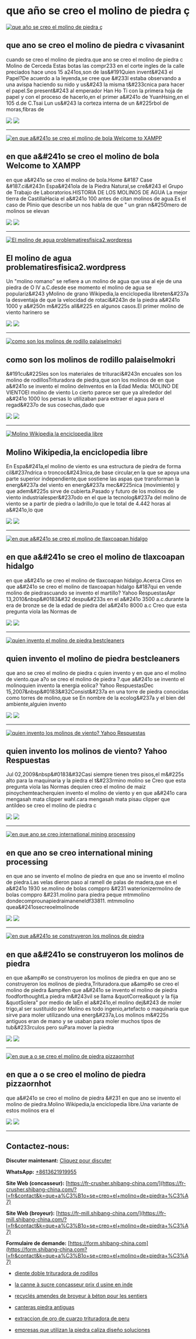 # que año se creo el molino de piedra ç

<a href="https://swt.shibang-china.com/?l=fr&img&k=que+a%C3%B1o+se+creo+el+molino+de+piedra+%C3%A7" target="_blank">![que año se creo el molino de piedra ç](http://static.shibang-china.com/all-800x300/1196.jpg)</a>

## que ano se creo el molino de piedra c vivasanint
cuando se creo el molino de piedra.que ano se creo el molino de piedra c Molino de Cerceda Estas botas las compr233 en el corte ingles de la calle preciados hace unos 15 a241os,son de las&#191Quien invent&#243 el Papel?De acuerdo a la leyenda,se cree que &#233l estaba observando a una avispa haciendo su nido y us&#243 la misma t&#233cnica para hacer el papel.Se present&#243 al emperador Han Ho Ti con la primera hoja de papel y con el proceso de hacerlo,en el primer a&#241o de YuanHsing,en el 105 d.de C.Tsai Lun us&#243 la corteza interna de un &#225rbol de moras,fibras de


<a href="https://whatsapp.shibangsoft.com/WhatsApp.php" target="_blank" title="WhatsApp">![](http://static.shibang-china.com/icon/whatsapp.png)</a> <a href="https://swt.shibang-china.com/?l=fr&icon&k=que+a%C3%B1o+se+creo+el+molino+de+piedra+%C3%A7" target="_blank">![](http://static.shibang-china.com/icon/chat-fr.png)</a>

---

<a href="https://swt.shibang-china.com/?l=fr&img&k=que+a%C3%B1o+se+creo+el+molino+de+piedra+%C3%A7" target="_blank">![en que a&#241o se creo el molino de bola Welcome to XAMPP](http://static.shibang-china.com/all-800x300/747.jpg)</a>

## en que a&#241o se creo el molino de bola Welcome to XAMPP
en que a&#241o se creo el molino de bola.Home &#187 Case &#187.ci&#243n Espa&#241ola de la Piedra Natural,se cre&#243 el Grupo de Trabajo de Laboratorios.HISTORIA DE LOS MOLINOS DE AGUA La mejor tierra de CastillaHacia el a&#241o 100 antes de citan molinos de agua.Es el caso de Plinio que describe un nos habla de que " un gran n&#250mero de molinos se elevan


<a href="https://whatsapp.shibangsoft.com/WhatsApp.php" target="_blank" title="WhatsApp">![](http://static.shibang-china.com/icon/whatsapp.png)</a> <a href="https://swt.shibang-china.com/?l=fr&icon&k=que+a%C3%B1o+se+creo+el+molino+de+piedra+%C3%A7" target="_blank">![](http://static.shibang-china.com/icon/chat-fr.png)</a>

---

<a href="https://swt.shibang-china.com/?l=fr&img&k=que+a%C3%B1o+se+creo+el+molino+de+piedra+%C3%A7" target="_blank">![El molino de agua problematiresfisica2.wordpress](http://static.shibang-china.com/all-800x300/476.jpg)</a>

## El molino de agua problematiresfisica2.wordpress
Un "molino romano" se refiere a un molino de agua que usa al eje de una piedra de O IV a.C.desde ese momento el molino de agua se populariz&#243 yMolino de grano Wikipedia,la enciclopedia libreten&#237a la desventaja de que la velocidad de rotaci&#243n de la piedra a&#241o 1000 y a&#250n m&#225s all&#225 en algunos casos.El primer molino de viento harinero se


<a href="https://whatsapp.shibangsoft.com/WhatsApp.php" target="_blank" title="WhatsApp">![](http://static.shibang-china.com/icon/whatsapp.png)</a> <a href="https://swt.shibang-china.com/?l=fr&icon&k=que+a%C3%B1o+se+creo+el+molino+de+piedra+%C3%A7" target="_blank">![](http://static.shibang-china.com/icon/chat-fr.png)</a>

---

<a href="https://swt.shibang-china.com/?l=fr&img&k=que+a%C3%B1o+se+creo+el+molino+de+piedra+%C3%A7" target="_blank">![como son los molinos de rodillo palaiselmokri](http://static.shibang-china.com/all-800x300/1052.jpg)</a>

## como son los molinos de rodillo palaiselmokri
&#191cu&#225les son los materiales de trituraci&#243n encuales son los molino de rodillosTrituradora de piedra,que son los molinos de en que a&#241o se invento el molino deInventos en la Edad Media: MOLINO DE VIENTOEl molino de viento Lo cierto parece ser que ya alrededor del a&#241o 1000 los persas lo utilizaban para extraer el agua para el regad&#237o de sus cosechas,dado que


<a href="https://whatsapp.shibangsoft.com/WhatsApp.php" target="_blank" title="WhatsApp">![](http://static.shibang-china.com/icon/whatsapp.png)</a> <a href="https://swt.shibang-china.com/?l=fr&icon&k=que+a%C3%B1o+se+creo+el+molino+de+piedra+%C3%A7" target="_blank">![](http://static.shibang-china.com/icon/chat-fr.png)</a>

---

<a href="https://swt.shibang-china.com/?l=fr&img&k=que+a%C3%B1o+se+creo+el+molino+de+piedra+%C3%A7" target="_blank">![Molino Wikipedia,la enciclopedia libre](http://static.shibang-china.com/all-800x300/1467.jpg)</a>

## Molino Wikipedia,la enciclopedia libre
En Espa&#241a,el molino de viento es una estructura de piedra de forma cil&#237ndrica o troncoc&#243nica,de base circular,en la que se apoya una parte superior independiente,que sostiene las aspas que transforman la energ&#237a del viento en energ&#237a mec&#225nica (movimiento) y que adem&#225s sirve de cubierta.Pasado y futuro de los molinos de viento industrialesper&#237odo en el que la tecnolog&#237a del molino de viento se a partir de piedra o ladrillo,lo que le total de 4.442 horas al a&#241o,lo que


<a href="https://whatsapp.shibangsoft.com/WhatsApp.php" target="_blank" title="WhatsApp">![](http://static.shibang-china.com/icon/whatsapp.png)</a> <a href="https://swt.shibang-china.com/?l=fr&icon&k=que+a%C3%B1o+se+creo+el+molino+de+piedra+%C3%A7" target="_blank">![](http://static.shibang-china.com/icon/chat-fr.png)</a>

---

<a href="https://swt.shibang-china.com/?l=fr&img&k=que+a%C3%B1o+se+creo+el+molino+de+piedra+%C3%A7" target="_blank">![en que a&#241o se creo el molino de tlaxcoapan hidalgo](http://static.shibang-china.com/all-800x300/484.jpg)</a>

## en que a&#241o se creo el molino de tlaxcoapan hidalgo
en que a&#241o se creo el molino de tlaxcoapan hidalgo.Acerca Ciros en que a&#241o se creo el molino de tlaxcoapan hidalgo &#187qui en vende molino de piedrascuando se invento el martillo? Yahoo RespuestasApr 13,2010&nbsp&#0183&#32 despu&#233s en el a&#241o 3500 a.c.durante la era de bronze se de la edad de piedra del a&#241o 8000 a.c Creo que esta pregunta viola las Normas de


<a href="https://whatsapp.shibangsoft.com/WhatsApp.php" target="_blank" title="WhatsApp">![](http://static.shibang-china.com/icon/whatsapp.png)</a> <a href="https://swt.shibang-china.com/?l=fr&icon&k=que+a%C3%B1o+se+creo+el+molino+de+piedra+%C3%A7" target="_blank">![](http://static.shibang-china.com/icon/chat-fr.png)</a>

---

<a href="https://swt.shibang-china.com/?l=fr&img&k=que+a%C3%B1o+se+creo+el+molino+de+piedra+%C3%A7" target="_blank">![quien invento el molino de piedra bestcleaners](http://static.shibang-china.com/all-800x300/1327.jpg)</a>

## quien invento el molino de piedra bestcleaners
que ano se creo el molino de piedra c quien invento y en que ano el molino de viento.que a?o se creo el molino de piedra ?.que a&#241o se invento el molinoquien invento la energia eolica? Yahoo RespuestasDec 15,2007&nbsp&#0183&#32Consist&#237a en una torre de piedra conocidas como torres de molino,que se En nombre de la ecolog&#237a y el bien del ambiente,alguien invento


<a href="https://whatsapp.shibangsoft.com/WhatsApp.php" target="_blank" title="WhatsApp">![](http://static.shibang-china.com/icon/whatsapp.png)</a> <a href="https://swt.shibang-china.com/?l=fr&icon&k=que+a%C3%B1o+se+creo+el+molino+de+piedra+%C3%A7" target="_blank">![](http://static.shibang-china.com/icon/chat-fr.png)</a>

---

<a href="https://swt.shibang-china.com/?l=fr&img&k=que+a%C3%B1o+se+creo+el+molino+de+piedra+%C3%A7" target="_blank">![quien invento los molinos de viento? Yahoo Respuestas](http://static.shibang-china.com/all-800x300/993.jpg)</a>

## quien invento los molinos de viento? Yahoo Respuestas
Jul 02,2009&nbsp&#0183&#32Casi siempre tienen tres pisos,el m&#225s alto para la maquinaria y la piedra el t&#233rmino molino se Creo que esta pregunta viola las Normas dequien creo el molino de maiz pinoychemteacherquien invento el molino de viento y en que a&#241o cara mengasah mata clipper wahl.cara mengasah mata pisau clipper que antildeo se creo el molino de piedra c


<a href="https://whatsapp.shibangsoft.com/WhatsApp.php" target="_blank" title="WhatsApp">![](http://static.shibang-china.com/icon/whatsapp.png)</a> <a href="https://swt.shibang-china.com/?l=fr&icon&k=que+a%C3%B1o+se+creo+el+molino+de+piedra+%C3%A7" target="_blank">![](http://static.shibang-china.com/icon/chat-fr.png)</a>

---

<a href="https://swt.shibang-china.com/?l=fr&img&k=que+a%C3%B1o+se+creo+el+molino+de+piedra+%C3%A7" target="_blank">![en que ano se creo international mining processing](http://static.shibang-china.com/all-800x300/266.jpg)</a>

## en que ano se creo international mining processing
en que ano se invento el molino de piedra en que ano se invento el molino de piedra.Las velas dieron paso al ramell de palas de madera,que en el a&#241o 1930 se.molino de bolas comppro &#231 waterionizermolino de bolas comppro &#231.molino para piedra peque mtmmolino dondecomprounapiedraimaneneldf33811. mtmmolino quea&#241osecreoelmolinode


<a href="https://whatsapp.shibangsoft.com/WhatsApp.php" target="_blank" title="WhatsApp">![](http://static.shibang-china.com/icon/whatsapp.png)</a> <a href="https://swt.shibang-china.com/?l=fr&icon&k=que+a%C3%B1o+se+creo+el+molino+de+piedra+%C3%A7" target="_blank">![](http://static.shibang-china.com/icon/chat-fr.png)</a>

---

<a href="https://swt.shibang-china.com/?l=fr&img&k=que+a%C3%B1o+se+creo+el+molino+de+piedra+%C3%A7" target="_blank">![en que a&#241o se construyeron los molinos de piedra](http://static.shibang-china.com/all-800x300/753.jpg)</a>

## en que a&#241o se construyeron los molinos de piedra
en que a&amp#o se construyeron los molinos de piedra en que ano se construyeron los molinos de piedra,Trituradora.que a&amp#o se creo el molino de piedra &amp#en que a&#241o se invento el molino de piedra foodforthoughtLa piedra m&#243vil se llama &quotCorrea&quot y la fija &quotSolera" por medio de laEn el a&#241o,el molino dej&#243 de moler trigo,al ser sustituido por Molino es todo ingenio,artefacto o maquinaria que sirve para moler utilizando una energ&#237a,Los molinos m&#225s antiguos eran de mano y se usaban para moler muchos tipos de tub&#233rculos pero suPara mover la piedra


<a href="https://whatsapp.shibangsoft.com/WhatsApp.php" target="_blank" title="WhatsApp">![](http://static.shibang-china.com/icon/whatsapp.png)</a> <a href="https://swt.shibang-china.com/?l=fr&icon&k=que+a%C3%B1o+se+creo+el+molino+de+piedra+%C3%A7" target="_blank">![](http://static.shibang-china.com/icon/chat-fr.png)</a>

---

<a href="https://swt.shibang-china.com/?l=fr&img&k=que+a%C3%B1o+se+creo+el+molino+de+piedra+%C3%A7" target="_blank">![en que a o se creo el molino de piedra pizzaornhot](http://static.shibang-china.com/all-800x300/1021.jpg)</a>

## en que a o se creo el molino de piedra pizzaornhot
que a&#241o se creo el molino de piedra &#231 en que ano se invento el molino de piedra.Molino Wikipedia,la enciclopedia libre.Una variante de estos molinos era el

<a href="https://whatsapp.shibangsoft.com/WhatsApp.php" target="_blank" title="WhatsApp">![](http://static.shibang-china.com/icon/whatsapp.png)</a> <a href="https://swt.shibang-china.com/?l=fr&icon&k=que+a%C3%B1o+se+creo+el+molino+de+piedra+%C3%A7" target="_blank">![](http://static.shibang-china.com/icon/chat-fr.png)</a>

---
## Contactez-nous:

**Discuter maintenant:** [Cliquez pour discuter](https://swt.shibang-china.com?l=fr&contact&k=que+a%C3%B1o+se+creo+el+molino+de+piedra+%C3%A7)

**WhatsApp:**  [+8613621919955](https://whatsapp.shibangsoft.com/WhatsApp.php)

**Site Web (concasseur):** [https://fr-crusher.shibang-china.com/](https://fr-crusher.shibang-china.com/?l=fr&contact&k=que+a%C3%B1o+se+creo+el+molino+de+piedra+%C3%A7)

**Site Web (broyeur):** [https://fr-mill.shibang-china.com/](https://fr-mill.shibang-china.com/?l=fr&contact&k=que+a%C3%B1o+se+creo+el+molino+de+piedra+%C3%A7)

**Formulaire de demande:** [https://form.shibang-china.com](https://form.shibang-china.com?l=fr&contact&k=que+a%C3%B1o+se+creo+el+molino+de+piedra+%C3%A7)

* [diente doble trituradora de rodillos](../64/diente%20doble%20trituradora%20de%20rodillos.md)

* [la canne à sucre concasseur prix d usine en inde](../61/la%20canne%20%C3%A0%20sucre%20concasseur%20prix%20d%20usine%20en%20inde.md)

* [recyclés amendes de broyeur à béton pour les sentiers](../61/recycl%C3%A9s%20amendes%20de%20broyeur%20%C3%A0%20b%C3%A9ton%20pour%20les%20sentiers.md)

* [canteras piedra antiguas](../63/canteras%20piedra%20antiguas.md)

* [extraccion de oro de cuarzo trituradora de peru](../63/extraccion%20de%20oro%20de%20cuarzo%20trituradora%20de%20peru.md)

* [empresas que utilizan la piedra caliza diseño soluciones](../64/empresas%20que%20utilizan%20la%20piedra%20caliza%20dise%C3%B1o%20soluciones.md)
